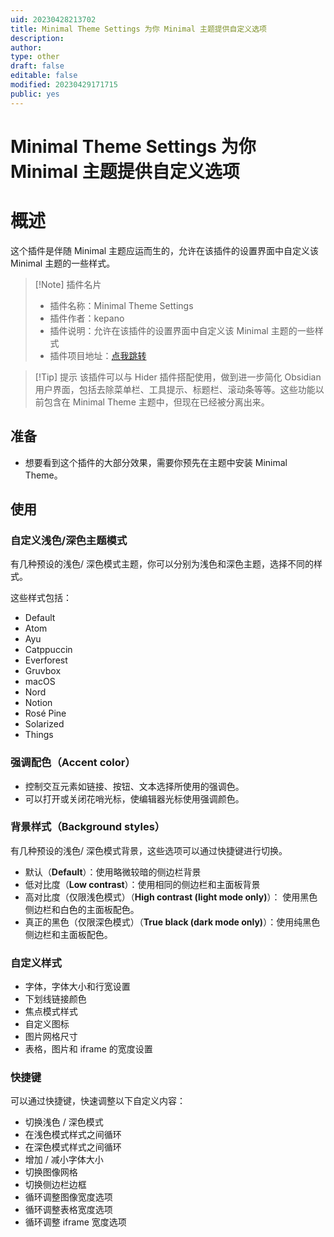 ```yaml
---
uid: 20230428213702
title: Minimal Theme Settings 为你 Minimal 主题提供自定义选项
description: 
author: 
type: other
draft: false
editable: false
modified: 20230429171715
public: yes
---
```


# Minimal Theme Settings 为你 Minimal 主题提供自定义选项

# 概述

这个插件是伴随 Minimal 主题应运而生的，允许在该插件的设置界面中自定义该 Minimal 主题的一些样式。

> [!Note] 插件名片
> - 插件名称：Minimal Theme Settings
> - 插件作者：kepano
> - 插件说明：允许在该插件的设置界面中自定义该 Minimal 主题的一些样式
> - 插件项目地址：[点我跳转](https://github.com/kepano/obsidian-minimal-settings)

>[!Tip] 提示
>该插件可以与 Hider 插件搭配使用，做到进一步简化 Obsidian 用户界面，包括去除菜单栏、工具提示、标题栏、滚动条等等。这些功能以前包含在 Minimal Theme 主题中，但现在已经被分离出来。

## 准备

- 想要看到这个插件的大部分效果，需要你预先在主题中安装 Minimal Theme。

## 使用

### 自定义浅色/深色主题模式

有几种预设的浅色/ 深色模式主题，你可以分别为浅色和深色主题，选择不同的样式。

这些样式包括：

- Default
- Atom
- Ayu
- Catppuccin
- Everforest
- Gruvbox
- macOS
- Nord
- Notion
- Rosé Pine
- Solarized
- Things

### 强调配色（Accent color）

- 控制交互元素如链接、按钮、文本选择所使用的强调色。
- 可以打开或关闭花哨光标，使编辑器光标使用强调颜色。

### 背景样式（Background styles）

有几种预设的浅色/ 深色模式背景，这些选项可以通过快捷键进行切换。

- 默认（**Default**）：使用略微较暗的侧边栏背景
- 低对比度（**Low contrast**）：使用相同的侧边栏和主面板背景
- 高对比度（仅限浅色模式）（**High contrast (light mode only)**）：
使用黑色侧边栏和白色的主面板配色。
- 真正的黑色（仅限深色模式）（**True black (dark mode only)**）：使用纯黑色侧边栏和主面板配色。

### 自定义样式

- 字体，字体大小和行宽设置
- 下划线链接颜色
- 焦点模式样式
- 自定义图标
- 图片网格尺寸
- 表格，图片和 iframe 的宽度设置

### 快捷键

可以通过快捷键，快速调整以下自定义内容：

- 切换浅色 / 深色模式
- 在浅色模式样式之间循环
- 在深色模式样式之间循环
- 增加 / 减小字体大小
- 切换图像网格
- 切换侧边栏边框
- 循环调整图像宽度选项
- 循环调整表格宽度选项
- 循环调整 iframe 宽度选项